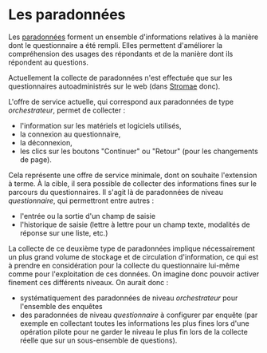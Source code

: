 # Les paradonnées

Les [paradonnées](https://en.wikipedia.org/wiki/Paradata) forment un ensemble d'informations relatives à la manière dont le questionnaire a été rempli. Elles permettent d'améliorer la compréhension des usages des répondants et de la manière dont ils répondent au questions.

Actuellement la collecte de paradonnées n'est effectuée que sur les questionnaires autoadministrés sur le web (dans [Stromae](../web/) donc).

L'offre de service actuelle, qui correspond aux paradonnées de type _orchestrateur_, permet de collecter :

- l'information sur les matériels et logiciels utilisés,
- la connexion au questionnaire,
- la déconnexion,
- les clics sur les boutons "Continuer" ou "Retour" (pour les changements de page).

Cela représente une offre de service minimale, dont on souhaite l'extension à terme. À la cible, il sera possible de collecter des informations fines sur le parcours du questionnaires. Il s'agit là de paradonnées de niveau _questionnaire_, qui permettront entre autres :

- l'entrée ou la sortie d'un champ de saisie
- l'historique de saisie (lettre à lettre pour un champ texte, modalités de réponse sur une liste, etc.)

La collecte de ce deuxième type de paradonnées implique nécessairement un plus grand volume de stockage et de circulation d'information, ce qui est à prendre en considération pour la collecte du questionnaire lui-même comme pour l'exploitation de ces données. On imagine donc pouvoir activer finement ces différents niveaux. On aurait donc :

- systématiquement des paradonnées de niveau _orchestrateur_ pour l'ensemble des enquêtes
- des paradonnées de niveau _questionnaire_ à configurer par enquête (par exemple en collectant toutes les informations les plus fines lors d'une opération pilote pour ne garder le niveau le plus fin lors de la collecte réelle que sur un sous-ensemble de questions).
